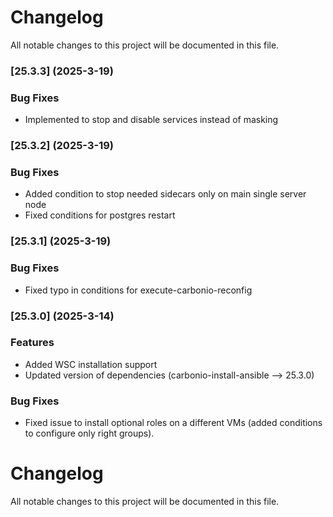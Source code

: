 # Changelog

All notable changes to this project will be documented in this file. 

### [25.3.3] (2025-3-19)

### Bug Fixes
* Implemented to stop and disable services instead of masking

### [25.3.2] (2025-3-19)

### Bug Fixes
* Added condition to stop needed sidecars only on main single server node
* Fixed conditions for postgres restart 

### [25.3.1] (2025-3-19)

### Bug Fixes
* Fixed typo in conditions for execute-carbonio-reconfig

### [25.3.0] (2025-3-14)


### Features
* Added WSC installation support
* Updated version of dependencies (carbonio-install-ansible --> 25.3.0)

### Bug Fixes
* Fixed issue to install optional roles on a different VMs (added conditions to configure only right groups).


# Changelog

All notable changes to this project will be documented in this file. 